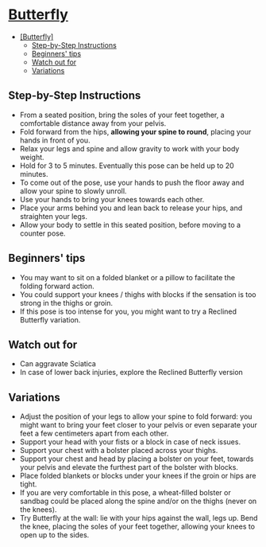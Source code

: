 # [Butterfly]

<!--TOC-->

- [\[Butterfly\]](#butterfly)
  - [Step-by-Step Instructions](#step-by-step-instructions)
  - [Beginners' tips](#beginners-tips)
  - [Watch out for](#watch-out-for)
  - [Variations](#variations)

<!--TOC-->

## Step-by-Step Instructions

- From a seated position, bring the soles of your feet together, a comfortable
  distance away from your pelvis.
- Fold forward from the hips, **allowing your spine to round**, placing your
  hands in front of you.
- Relax your legs and spine and allow gravity to work with your body weight.
- Hold for 3 to 5 minutes. Eventually this pose can be held up to 20 minutes.
- To come out of the pose, use your hands to push the floor away and allow your
  spine to slowly unroll.
- Use your hands to bring your knees towards each other.
- Place your arms behind you and lean back to release your hips, and straighten
  your legs.
- Allow your body to settle in this seated position, before moving to a counter
  pose.

## Beginners' tips

- You may want to sit on a folded blanket or a pillow to facilitate the folding
  forward action.
- You could support your knees / thighs with blocks if the sensation is too
  strong in the thighs or groin.
- If this pose is too intense for you, you might want to try a Reclined
  Butterfly variation.

## Watch out for

- Can aggravate Sciatica
- In case of lower back injuries, explore the Reclined Butterfly version

## Variations

- Adjust the position of your legs to allow your spine to fold forward: you
  might want to bring your feet closer to your pelvis or even separate your feet
  a few centimeters apart from each other.
- Support your head with your fists or a block in case of neck issues.
- Support your chest with a bolster placed across your thighs.
- Support your chest and head by placing a bolster on your feet, towards your
  pelvis and elevate the furthest part of the bolster with blocks.
- Place folded blankets or blocks under your knees if the groin or hips are
  tight.
- If you are very comfortable in this pose, a wheat-filled bolster or sandbag
  could be placed along the spine and/or on the thighs (never on the knees).
- Try Butterfly at the wall: lie with your hips against the wall, legs up. Bend
  the knee, placing the soles of your feet together, allowing your knees to open
  up to the sides.

[Butterfly]: https://www.ekhartyoga.com/resources/yin-poses/butterfly-pose
